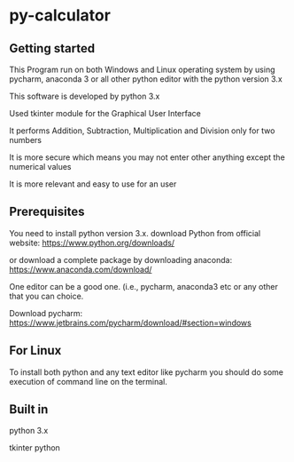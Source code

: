 # py-calculator

## Getting started
This Program run on both Windows and Linux operating system by using pycharm, anaconda 3 or all other python editor with the python version 3.x

This software is developed by python 3.x

Used tkinter module for the Graphical User Interface

It performs Addition, Subtraction, Multiplication and Division only for two numbers

It is more secure which means you may not enter other anything except the numerical values

It is more relevant and easy to use for an user

## Prerequisites

You need to install python version 3.x. download Python from official website: https://www.python.org/downloads/

or download a complete package by downloading anaconda: https://www.anaconda.com/download/

One editor can be a good one. (i.e., pycharm, anaconda3 etc or any other that you can choice.

Download pycharm: https://www.jetbrains.com/pycharm/download/#section=windows

## For Linux

To install both python and any text editor like pycharm you should do some execution of command line on the terminal.

## Built in
python 3.x

tkinter python

